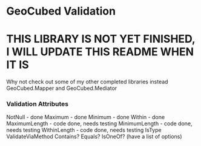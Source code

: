 # GeoCubed Validation

# THIS LIBRARY IS NOT YET FINISHED, I WILL UPDATE THIS README WHEN IT IS
Why not check out some of my other completed libraries instead GeoCubed.Mapper and GeoCubed.Mediator


### Validation Attributes
NotNull - done
Maximum - done
Minimum - done
Within - done
MaximumLength - code done, needs testing
MinimumLength - code done, needs testing
WithinLength - code done, needs testing
IsType 
ValidateViaMethod
Contains?
Equals?
IsOneOf? (have a list of options)